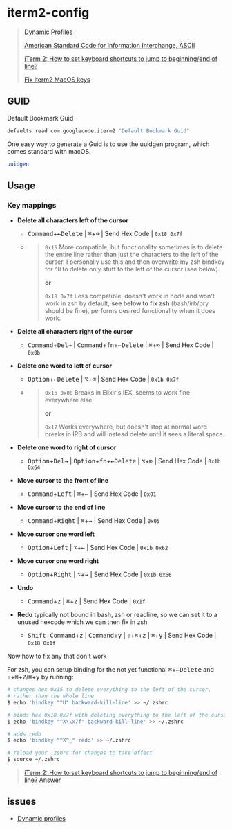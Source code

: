 # iterm2-config


> [Dynamic Profiles](https://www.iterm2.com/documentation-dynamic-profiles.html)
>
> [American Standard Code for Information Interchange, ASCII](https://www.csee.umbc.edu/portal/help/theory/ascii.txt)
>
> [iTerm 2: How to set keyboard shortcuts to jump to beginning/end of line?](https://stackoverflow.com/questions/6205157/iterm-2-how-to-set-keyboard-shortcuts-to-jump-to-beginning-end-of-line/)
>
> [Fix iterm2 MacOS keys](https://github.com/GabLeRoux/iterm2-macos-dynamic-profile)

## GUID

Default Bookmark Guid
```sh
defaults read com.googlecode.iterm2 "Default Bookmark Guid"
```

One easy way to generate a Guid is to use the uuidgen program, which comes standard with macOS.
```sh
uuidgen
```

## Usage

### Key mappings

- **Delete all characters left of the cursor**
  
  - <kbd>Command</kbd>+<kbd>←Delete</kbd> | <kbd>⌘</kbd>+<kbd>⌫</kbd> | Send Hex Code | `0x18 0x7f`
  
  - > `0x15` More compatible, but functionality sometimes is to delete the entire line rather than just the characters to the left of the curser. I personally use this and then overwrite my zsh bindkey for `^U` to delete only stuff to the left of the cursor (see below).
    >
    > **or**
    >
    > `0x18 0x7f` Less compatible, doesn't work in node and won't work in zsh by default, **see below to fix zsh** (bash/irb/pry should be fine), performs desired functionality when it does work.

- **Delete all characters right of the cursor**
  
  - <kbd>Command</kbd>+<kbd>Del→</kbd> | <kbd>Command</kbd>+<kbd>fn</kbd>+<kbd>←Delete</kbd> | <kbd>⌘</kbd>+<kbd>⌦</kbd> | Send Hex Code | `0x0b`

- **Delete one word to left of cursor**
  
  - <kbd>Option</kbd>+<kbd>←Delete</kbd> | <kbd>⌥</kbd>+<kbd>⌫</kbd> | Send Hex Code | `0x1b 0x7f`
  
  - > `0x1b 0x08` Breaks in Elixir's IEX, seems to work fine everywhere else
    >
    > **or**
    >
    > `0x17` Works everywhere, but doesn't stop at normal word breaks in IRB and will instead delete until it sees a literal space.
  
- **Delete one word to right of cursor**
  
  - <kbd>Option</kbd>+<kbd>Del→</kbd> | <kbd>Option</kbd>+<kbd>fn</kbd>+<kbd>←Delete</kbd> | <kbd>⌥</kbd>+<kbd>⌦</kbd> | Send Hex Code | `0x1b 0x64`

- **Move cursor to the front of line**

  - <kbd>Command</kbd>+<kbd>Left</kbd> | <kbd>⌘</kbd>+<kbd>←</kbd> | Send Hex Code | `0x01`
  
- **Move cursor to the end of line**

  - <kbd>Command</kbd>+<kbd>Right</kbd> | <kbd>⌘</kbd>+<kbd>→</kbd> | Send Hex Code | `0x05`

- **Move cursor one word left**

  - <kbd>Option</kbd>+<kbd>Left</kbd> | <kbd>⌥</kbd>+<kbd>←</kbd> | Send Hex Code | `0x1b 0x62`

- **Move cursor one word right**

  - <kbd>Option</kbd>+<kbd>Right</kbd> | <kbd>⌥</kbd>+<kbd>→</kbd> | Send Hex Code | `0x1b 0x66`

- **Undo**

  - <kbd>Command</kbd>+<kbd>z</kbd> | <kbd>⌘</kbd>+<kbd>z</kbd> | Send Hex Code | `0x1f`

- **Redo** typically not bound in bash, zsh or readline, so we can set it to a unused hexcode which we can then fix in zsh

  - <kbd>Shift</kbd>+<kbd>Command</kbd>+<kbd>z</kbd> | <kbd>Command</kbd>+<kbd>y</kbd> | <kbd>⇧</kbd>+<kbd>⌘</kbd>+<kbd>z</kbd> | <kbd>⌘</kbd>+<kbd>y</kbd> | Send Hex Code | `0x18 0x1f`

Now how to fix any that don't work

For zsh, you can setup binding for the not yet functional <kbd>⌘</kbd>+<kbd>←Delete</kbd> and <kbd>⇧</kbd>+<kbd>⌘</kbd>+<kbd>Z</kbd>/<kbd>⌘</kbd>+<kbd>y</kbd> by running:

```sh
# changes hex 0x15 to delete everything to the left of the cursor,
# rather than the whole line
$ echo 'bindkey "^U" backward-kill-line' >> ~/.zshrc

# binds hex 0x18 0x7f with deleting everything to the left of the cursor
$ echo 'bindkey "^X\\x7f" backward-kill-line' >> ~/.zshrc

# adds redo
$ echo 'bindkey "^X^_" redo' >> ~/.zshrc

# reload your .zshrc for changes to take effect
$ source ~/.zshrc
```

> [iTerm 2: How to set keyboard shortcuts to jump to beginning/end of line? Answer](https://stackoverflow.com/a/29403520/1092815)

## issues

- [Dynamic profiles](https://gitlab.com/gnachman/iterm2/issues/4115)

